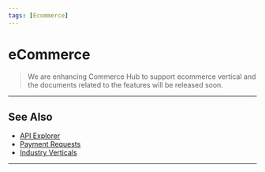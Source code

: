 ```yaml
---
tags: [Ecommerce]
---
```


# eCommerce

<!-- theme: danger -->
> We are enhancing Commerce Hub to support ecommerce vertical and the documents related to the features will be released soon.

---

## See Also

- [API Explorer](../api/?type=post&path=/payments-vas/v1/accounts/verification)
- [Payment Requests](?path=docs/Resources/API-Documents/Payments/Payments.md)
- [Industry Verticals](?path=docs/Resources/Guides/Industry-Verticals/Industry-Verticals.md)

---
